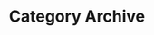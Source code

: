 ---
title: Category Archive
layout: categories
permalink: /categories/
show_excerpts: false
entries_layout: grid
---
